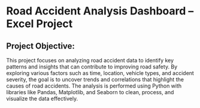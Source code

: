 # Road Accident Analysis Dashboard – Excel Project
## Project Objective:
This project focuses on analyzing road accident data to identify key patterns and insights that can contribute to improving road safety. By exploring various factors such as time, location, vehicle types, and accident severity, the goal is to uncover trends and correlations that highlight the causes of road accidents. The analysis is performed using Python with libraries like Pandas, Matplotlib, and Seaborn to clean, process, and visualize the data effectively.
